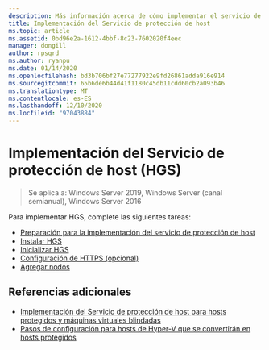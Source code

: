 ```yaml
---
description: Más información acerca de cómo implementar el servicio de protección de host (HGS)
title: Implementación del Servicio de protección de host
ms.topic: article
ms.assetid: 0bd96e2a-1612-4bbf-8c23-7602020f4eec
manager: dongill
author: rpsqrd
ms.author: ryanpu
ms.date: 01/14/2020
ms.openlocfilehash: bd3b706bf27e77277922e9fd26861adda916e914
ms.sourcegitcommit: 65b6de6b44d41f1180c45db11cdd60cb2a093b46
ms.translationtype: MT
ms.contentlocale: es-ES
ms.lasthandoff: 12/10/2020
ms.locfileid: "97043884"
---
```

# <a name="deploy-the-host-guardian-service-hgs"></a>Implementación del Servicio de protección de host (HGS)

>Se aplica a: Windows Server 2019, Windows Server (canal semianual), Windows Server 2016


Para implementar HGS, complete las siguientes tareas:

- [Preparación para la implementación del servicio de protección de host](guarded-fabric-prepare-for-hgs.md)
- [Instalar HGS](guarded-fabric-choose-where-to-install-hgs.md)
- [Inicializar HGS](guarded-fabric-initialize-hgs.md)
- [Configuración de HTTPS (opcional)](guarded-fabric-configure-hgs-https.md)
- [Agregar nodos](guarded-fabric-configure-additional-hgs-nodes.md)

## <a name="additional-references"></a>Referencias adicionales

- [Implementación del Servicio de protección de host para hosts protegidos y máquinas virtuales blindadas](guarded-fabric-deploying-hgs-overview.md)
- [Pasos de configuración para hosts de Hyper-V que se convertirán en hosts protegidos](guarded-fabric-configure-hgs-with-authorized-hyper-v-hosts.md)
